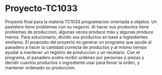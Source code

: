 # Proyecto-TC1033
Proyecto final para la materia TC1033 programacion orientada a objetos.
Un pastelero tiene problemas con su negocio. Al hacer sus productos tiene problemas de produccion, algunas veces produce más y algunas produce menos.
Para solucionarlo, dividio sus productos en base a ingredientes similares. El proposito del proyecto es generar un programa que ayude al panadero a hacer la cantidad correcta de productos y al mismo tiempo ayudar a mantener un registro de produccion y un recetario.
Con el programa, el panadero podra recibir ordenes por personas o piezas y decidir cuantos productos o ingrediente usar para llenar la orden, y mantener ordenado su produccion.
